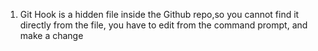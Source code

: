 1. Git Hook is a hidden file inside the Github repo,so you cannot find it directly from the file, you have to edit from the command prompt, and make a change